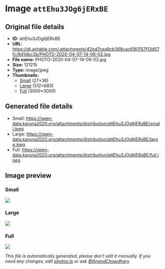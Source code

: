 # Image `attEhu3JOg6jERxBE`

## Original file details

- **ID:** attEhu3JOg6jERxBE
- **URL:** https://dl.airtable.com/.attachments/42ed7cea8cb388cac6161157f13d57fc/8d1dbc2b/PHOTO-2020-04-07-14-06-02.jpg
- **File name:** PHOTO-2020-04-07-14-06-02.jpg
- **Size:** 121215
- **Type:** image/jpeg
- **Thumbnails:**
  - [Small](https://dl.airtable.com/.attachmentThumbnails/bf3101e00b66dce38f6cfb062b867664/a42a9f7e) (27×36)
  - [Large](https://dl.airtable.com/.attachmentThumbnails/150e253e09d9102973d350f7c6f640fd/b0274009) (512×683)
  - [Full](https://dl.airtable.com/.attachmentThumbnails/7f9fddfc868bd6db1a5c04f10709e4f3/b094a765) (3000×3000)

## Generated file details

- Small: https://open-data.karuna2020.org/attachments/distribution/attEhu3JOg6jERxBE/small.jpeg
- Large: https://open-data.karuna2020.org/attachments/distribution/attEhu3JOg6jERxBE/large.jpeg
- Full: https://open-data.karuna2020.org/attachments/distribution/attEhu3JOg6jERxBE/full.jpeg

## Image preview

### Small

![](https://open-data.karuna2020.org/attachments/distribution/attEhu3JOg6jERxBE/small.jpeg)

### Large

![](https://open-data.karuna2020.org/attachments/distribution/attEhu3JOg6jERxBE/large.jpeg)

### Full

![](https://open-data.karuna2020.org/attachments/distribution/attEhu3JOg6jERxBE/full.jpeg)

_This file is automatically generated, please don't edit it manually. If you need any changes, edit [photos.ts](/photos.ts) or ask [@AnandChowdhary](https://github.com/AnandChowdhary)_

